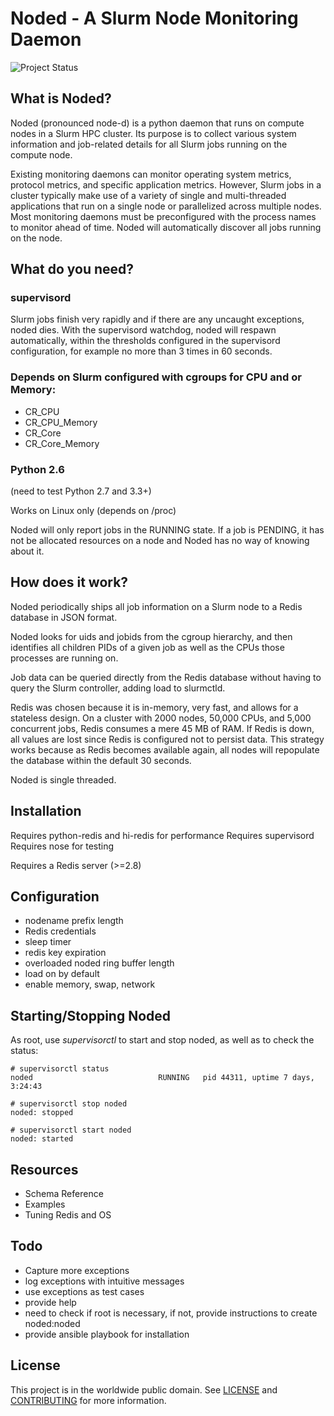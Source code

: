 # Noded - A Slurm Node Monitoring Daemon

![Project Status](https://img.shields.io/badge/status-development-orange.svg)

## What is Noded?

Noded (pronounced node-d) is a python daemon that runs on compute nodes in a
Slurm HPC cluster.  Its purpose is to collect various system information and
job-related details for all Slurm jobs running on the compute node.

Existing monitoring daemons can monitor operating system metrics, protocol
metrics, and specific application metrics.  However, Slurm jobs in a cluster
typically make use of a variety of single and multi-threaded applications that
run on a single node or parallelized across multiple nodes. Most monitoring
daemons must be preconfigured with the process names to monitor ahead of time.
Noded will automatically discover all jobs running on the node.


## What do you need?

### supervisord

Slurm jobs finish very rapidly and if there are any uncaught exceptions, noded
dies.  With the supervisord watchdog, noded will respawn automatically, within
the thresholds configured in the supervisord configuration, for example no more
than 3 times in 60 seconds.


### Depends on Slurm configured with cgroups for CPU and or Memory:

* CR_CPU
* CR_CPU_Memory
* CR_Core
* CR_Core_Memory 


### Python 2.6
(need to test Python 2.7 and 3.3+)

Works on Linux only (depends on /proc)

Noded will only report jobs in the RUNNING state.  If a job is PENDING, it has
not be allocated resources on a node and Noded has no way of knowing about it.


## How does it work?

Noded periodically ships all job information on a Slurm node to a Redis
database in JSON format.

Noded looks for uids and jobids from the cgroup hierarchy, and then identifies
all children PIDs of a given job as well as the CPUs those processes are
running on.

Job data can be queried directly from the Redis database without having to
query the Slurm controller, adding load to slurmctld.

Redis was chosen because it is in-memory, very fast, and allows for a stateless
design.  On a cluster with 2000 nodes, 50,000 CPUs, and 5,000 concurrent jobs,
Redis consumes a mere 45 MB of RAM.  If Redis is down, all values are lost
since Redis is configured not to persist data.  This strategy works because as
Redis becomes available again, all nodes will repopulate the database within
the default 30 seconds.

Noded is single threaded.

## Installation

Requires python-redis and hi-redis for performance
Requires supervisord
Requires nose for testing

Requires a Redis server (>=2.8)


## Configuration

* nodename prefix length
* Redis credentials
* sleep timer
* redis key expiration
* overloaded noded ring buffer length
* load on by default
* enable memory, swap, network


## Starting/Stopping Noded

As root, use *supervisorctl* to start and stop noded, as well as to check the status:

```
# supervisorctl status
noded                            RUNNING   pid 44311, uptime 7 days, 3:24:43
```

```
# supervisorctl stop noded
noded: stopped
```

```
# supervisorctl start noded
noded: started
```

## Resources

* Schema Reference
* Examples
* Tuning Redis and OS


## Todo

* Capture more exceptions
* log exceptions with intuitive messages
* use exceptions as test cases
* provide help
* need to check if root is necessary, if not, provide instructions to create noded:noded
* provide ansible playbook for installation

## License

This project is in the worldwide public domain.  See
[LICENSE](LICENSE.MD) and [CONTRIBUTING](CONTRIBUTING.md) for more information.
